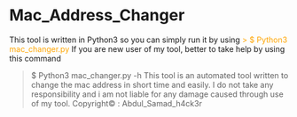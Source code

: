 # Mac_Address_Changer

This tool is written in Python3
so you can simply run it by using 
<span style="color:orange"> > $ Python3 mac_changer.py </span>
If you are new user of my tool, better to take help by using this command  
> $ Python3 mac_changer.py -h
This tool is an automated tool written to change the mac address in short time and easily.
I do not take any responsibility and i am not liable for any damage caused through use of my tool.
Copyright© : Abdul_Samad_h4ck3r
